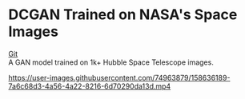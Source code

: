 # DCGAN Trained on NASA's Space Images  
[Git](https://github.com/jasper-zheng/msc-coding-2-jasper-zheng/tree/main/week_0708)  
A GAN model trained on 1k+ Hubble Space Telescope images.  


https://user-images.githubusercontent.com/74963879/158636189-7a6c68d3-4a56-4a22-8216-6d70290da13d.mp4

